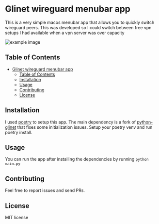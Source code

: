 # Glinet wireguard menubar app

This is a very simple macos menubar app that allows you to quickly switch wireguard peers. This was developed so I could switch between free vpn setups I had available when a vpn server was over capacity

![example image](image-1.png)

## Table of Contents

- [Glinet wireguard menubar app](#glinet-wireguard-menubar-app)
  - [Table of Contents](#table-of-contents)
  - [Installation](#installation)
  - [Usage](#usage)
  - [Contributing](#contributing)
  - [License](#license)

## Installation

I used [poetry](https://python-poetry.org/) to setup this app. The main dependency is a fork of [python-glinet](https://github.com/tomtana/python-glinet) that fixes some initialization issues. Setup your poetry venv and run poetry install.

## Usage

You can run the app after installing the dependencies by running `python main.py`

## Contributing

Feel free to report issues and send PRs. 

## License

MIT license